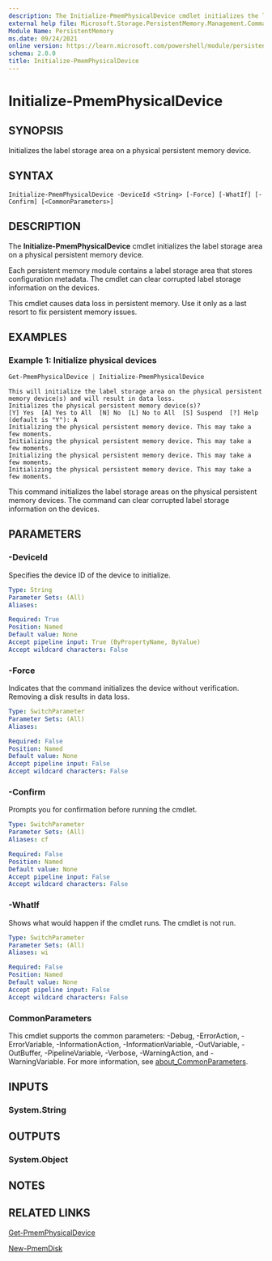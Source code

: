 ```yaml
---
description: The Initialize-PmemPhysicalDevice cmdlet initializes the label storage area on a physical persistent memory device.
external help file: Microsoft.Storage.PersistentMemory.Management.Commands.dll-Help.xml
Module Name: PersistentMemory
ms.date: 09/24/2021
online version: https://learn.microsoft.com/powershell/module/persistentmemory/initialize-pmemphysicaldevice?view=windowsserver2025-ps&wt.mc_id=ps-gethelp
schema: 2.0.0
title: Initialize-PmemPhysicalDevice
---
```


# Initialize-PmemPhysicalDevice

## SYNOPSIS
Initializes the label storage area on a physical persistent memory device.

## SYNTAX

```
Initialize-PmemPhysicalDevice -DeviceId <String> [-Force] [-WhatIf] [-Confirm] [<CommonParameters>]
```

## DESCRIPTION
The **Initialize-PmemPhysicalDevice** cmdlet initializes the label storage area on a physical persistent memory device.

Each persistent memory module contains a label storage area that stores configuration metadata.
The cmdlet can clear corrupted label storage information on the devices.

This cmdlet causes data loss in persistent memory.
Use it only as a last resort to fix persistent memory issues.

## EXAMPLES

### Example 1: Initialize physical devices
```powershell
Get-PmemPhysicalDevice | Initialize-PmemPhysicalDevice
```

```output
This will initialize the label storage area on the physical persistent memory device(s) and will result in data loss.
Initializes the physical persistent memory device(s)?
[Y] Yes  [A] Yes to All  [N] No  [L] No to All  [S] Suspend  [?] Help (default is "Y"): A
Initializing the physical persistent memory device. This may take a few moments.
Initializing the physical persistent memory device. This may take a few moments.
Initializing the physical persistent memory device. This may take a few moments.
Initializing the physical persistent memory device. This may take a few moments.
```

This command initializes the label storage areas on the physical persistent memory devices.
The command can clear corrupted label storage information on the devices.

## PARAMETERS

### -DeviceId
Specifies the device ID of the device to initialize.

```yaml
Type: String
Parameter Sets: (All)
Aliases:

Required: True
Position: Named
Default value: None
Accept pipeline input: True (ByPropertyName, ByValue)
Accept wildcard characters: False
```

### -Force
Indicates that the command initializes the device without verification.
Removing a disk results in data loss.

```yaml
Type: SwitchParameter
Parameter Sets: (All)
Aliases:

Required: False
Position: Named
Default value: None
Accept pipeline input: False
Accept wildcard characters: False
```

### -Confirm
Prompts you for confirmation before running the cmdlet.

```yaml
Type: SwitchParameter
Parameter Sets: (All)
Aliases: cf

Required: False
Position: Named
Default value: None
Accept pipeline input: False
Accept wildcard characters: False
```

### -WhatIf
Shows what would happen if the cmdlet runs.
The cmdlet is not run.

```yaml
Type: SwitchParameter
Parameter Sets: (All)
Aliases: wi

Required: False
Position: Named
Default value: None
Accept pipeline input: False
Accept wildcard characters: False
```

### CommonParameters
This cmdlet supports the common parameters: -Debug, -ErrorAction, -ErrorVariable, -InformationAction, -InformationVariable, -OutVariable, -OutBuffer, -PipelineVariable, -Verbose, -WarningAction, and -WarningVariable. For more information, see [about_CommonParameters](https://go.microsoft.com/fwlink/?LinkID=113216).

## INPUTS

### System.String

## OUTPUTS

### System.Object

## NOTES

## RELATED LINKS

[Get-PmemPhysicalDevice](Get-PmemPhysicalDevice.md)

[New-PmemDisk](New-PmemDisk.md)
